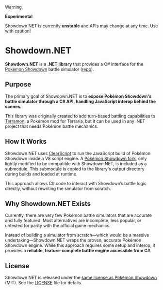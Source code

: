> [!WARNING]
> **Experimental**
>
> Showdown.NET is currently **unstable** and APIs may change at any time. Use with caution!

# Showdown.NET

**Showdown.NET** is a **.NET library** that provides a C# interface for the [Pokémon Showdown](https://pokemonshowdown.com) battle simulator ([repo](https://github.com/smogon/pokemon-showdown)).

## Purpose

The primary goal of Showdown.NET is to **expose Pokémon Showdown's battle simulator through a C# API, handling JavaScript interop behind the scenes.**

This library was originally created to add turn-based battling capabilities to [Terramon](https://github.com/JamzOJamz/Terramon), a Pokémon mod for Terraria, but it can be used in any .NET project that needs Pokémon battle mechanics.

## How It Works

Showdown.NET uses [ClearScript](https://github.com/microsoft/ClearScript) to run the JavaScript build of Pokémon Showdown inside a V8 script engine. A [Pokémon Showdown fork](https://github.com/smogon/pokemon-showdown), only lightly modified to be compatible with Showdown.NET, is included as a submodule. This submodule is copied to the library's output directory during builds and loaded at runtime.

This approach allows C# code to interact with Showdown’s battle logic directly, without rewriting the simulator from scratch.

## Why Showdown.NET Exists

Currently, there are very few Pokémon battle simulators that are accurate and fully featured. Most alternatives are incomplete, less popular, or untested for parity with the official game mechanics.

Instead of building a simulator from scratch—which would be a massive undertaking—Showdown.NET wraps the proven, accurate Pokémon Showdown engine. While this approach requires some setup and interop, it provides a **reliable, feature-complete battle engine accessible from C#**.

## License

Showdown.NET is released under the [same license as Pokémon Showdown](https://github.com/smogon/pokemon-showdown/blob/master/LICENSE) (MIT). See the [LICENSE](LICENSE) file for details.